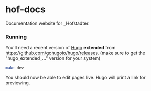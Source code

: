 # hof-docs

Documentation website for _Hofstadter.


### Running

You'll need a recent version of [Hugo](https://gohugo.io) __extended__ from https://github.com/gohugoio/hugo/releases. (make sure to get the "hugo_extended_..." version for your system)

```sh
make dev
```

You should now be able to edit pages live. Hugo will print a link for previewing.

